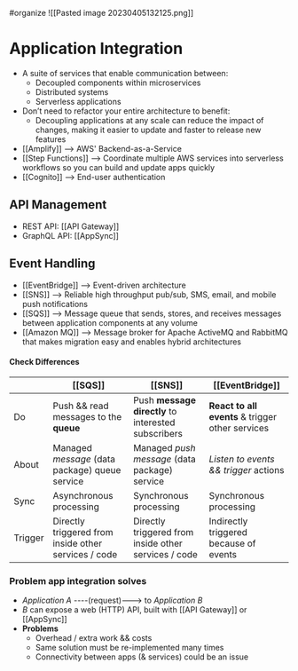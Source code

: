 #organize 
![[Pasted image 20230405132125.png]]
# Application Integration
- A suite of services that enable communication between:
	- Decoupled components within microservices
	- Distributed systems
	- Serverless applications
- Don’t need to refactor your entire architecture to benefit:
	- Decoupling applications at any scale can reduce the impact of changes, making it easier to update and faster to release new features
- [[Amplify]] --> AWS' Backend-as-a-Service
- [[Step Functions]] --> Coordinate multiple AWS services into serverless workflows so you can build and update apps quickly
- [[Cognito]] --> End-user authentication

## API Management
- REST API: [[API Gateway]]
- GraphQL API: [[AppSync]]

## Event Handling
- [[EventBridge]] --> Event-driven architecture
- [[SNS]] --> Reliable high throughput pub/sub, SMS, email, and mobile push notifications
- [[SQS]] --> Message queue that sends, stores, and receives messages between application components at any volume
- [[Amazon MQ]] --> Message broker for Apache ActiveMQ and RabbitMQ that makes migration easy and enables hybrid architectures

#### Check Differences
|         | [[SQS]]                                              | [[SNS]]                                              | [[EventBridge]]                              |
| ------- | ---------------------------------------------------- | ---------------------------------------------------- | -------------------------------------------- |
| Do      | Push && read messages to the **queue**                   | Push **message directly** to interested subscribers      | **React to all events** & trigger other services |
| About   | Managed *message* (data package) queue service       | Managed *push message* (data package) service        | *Listen to events && trigger* actions        |
| Sync    | Asynchronous processing                              | Synchronous processing                               | Synchronous processing                       |
| Trigger | Directly triggered from inside other services / code | Directly triggered from inside other services / code | Indirectly triggered because of events                                             |



### Problem app integration solves
- *Application A* ----(request)---> to *Application B*
- *B* can expose a web (HTTP) API, built with [[API Gateway]] or [[AppSync]]
- **Problems**
	- Overhead / extra work && costs
	- Same solution must be re-implemented many times
	- Connectivity between apps (& services) could be an issue

